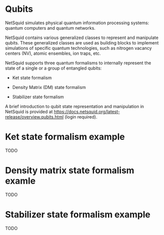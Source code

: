 # Qubits

NetSquid simulates physical quantum information processing systems: quantum computers and quantum
networks.

NetSquid contains various generalized classes to represent and manipulate qubits. These generalized
classes are used as building blocks to implement simulations of specific quantum technologies, such
as nitrogen vacancy centers (NV), atomic ensembles, ion traps, etc.

NetSquid supports three quantum formalisms to internally represent the state of a single or a group
of entangled qubits:
 
 * Ket state formalism
 
 * Density Matrix (DM) state formalism
 
 * Stabilizer state formalism

A brief introduction to qubit state representation and manipulation in NetSquid is provided at
https://docs.netsquid.org/latest-release/overview.qubits.html (login required).

# Ket state formalism example

TODO

# Density matrix state formalism examle

TODO

# Stabilizer state formalism example

TODO

